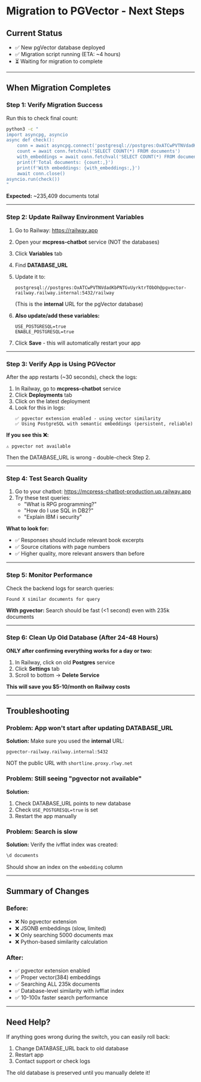 # Migration to PGVector - Next Steps

## Current Status
- ✅ New pgVector database deployed
- ✅ Migration script running (ETA: ~4 hours)
- ⏳ Waiting for migration to complete

---

## When Migration Completes

### Step 1: Verify Migration Success

Run this to check final count:
```bash
python3 -c "
import asyncpg, asyncio
async def check():
    conn = await asyncpg.connect('postgresql://postgres:OxATCwPVTNVdadKbPNTGvUyrktrTObOh@shortline.proxy.rlwy.net:18459/railway')
    count = await conn.fetchval('SELECT COUNT(*) FROM documents')
    with_embeddings = await conn.fetchval('SELECT COUNT(*) FROM documents WHERE embedding IS NOT NULL')
    print(f'Total documents: {count:,}')
    print(f'With embeddings: {with_embeddings:,}')
    await conn.close()
asyncio.run(check())
"
```

**Expected:** ~235,409 documents total

---

### Step 2: Update Railway Environment Variables

1. Go to Railway: https://railway.app
2. Open your **mcpress-chatbot** service (NOT the databases)
3. Click **Variables** tab
4. Find **DATABASE_URL**
5. Update it to:
   ```
   postgresql://postgres:OxATCwPVTNVdadKbPNTGvUyrktrTObOh@pgvector-railway.railway.internal:5432/railway
   ```
   (This is the **internal** URL for the pgVector database)

6. **Also update/add these variables:**
   ```
   USE_POSTGRESQL=true
   ENABLE_POSTGRESQL=true
   ```

7. Click **Save** - this will automatically restart your app

---

### Step 3: Verify App is Using PGVector

After the app restarts (~30 seconds), check the logs:

1. In Railway, go to **mcpress-chatbot** service
2. Click **Deployments** tab
3. Click on the latest deployment
4. Look for this in logs:
   ```
   ✅ pgvector extension enabled - using vector similarity
   ✅ Using PostgreSQL with semantic embeddings (persistent, reliable)
   ```

**If you see this ❌:**
```
⚠️ pgvector not available
```
Then the DATABASE_URL is wrong - double-check Step 2.

---

### Step 4: Test Search Quality

1. Go to your chatbot: https://mcpress-chatbot-production.up.railway.app
2. Try these test queries:
   - "What is RPG programming?"
   - "How do I use SQL in DB2?"
   - "Explain IBM i security"

**What to look for:**
- ✅ Responses should include relevant book excerpts
- ✅ Source citations with page numbers
- ✅ Higher quality, more relevant answers than before

---

### Step 5: Monitor Performance

Check the backend logs for search queries:
```
Found X similar documents for query
```

**With pgvector:** Search should be fast (<1 second) even with 235k documents

---

### Step 6: Clean Up Old Database (After 24-48 Hours)

**ONLY after confirming everything works for a day or two:**

1. In Railway, click on old **Postgres** service
2. Click **Settings** tab
3. Scroll to bottom → **Delete Service**

**This will save you $5-10/month on Railway costs**

---

## Troubleshooting

### Problem: App won't start after updating DATABASE_URL

**Solution:** Make sure you used the **internal** URL:
```
pgvector-railway.railway.internal:5432
```
NOT the public URL with `shortline.proxy.rlwy.net`

### Problem: Still seeing "pgvector not available"

**Solution:**
1. Check DATABASE_URL points to new database
2. Check `USE_POSTGRESQL=true` is set
3. Restart the app manually

### Problem: Search is slow

**Solution:** Verify the ivfflat index was created:
```sql
\d documents
```
Should show an index on the `embedding` column

---

## Summary of Changes

### Before:
- ❌ No pgvector extension
- ❌ JSONB embeddings (slow, limited)
- ❌ Only searching 5000 documents max
- ❌ Python-based similarity calculation

### After:
- ✅ pgvector extension enabled
- ✅ Proper vector(384) embeddings
- ✅ Searching ALL 235k documents
- ✅ Database-level similarity with ivfflat index
- ✅ 10-100x faster search performance

---

## Need Help?

If anything goes wrong during the switch, you can easily roll back:

1. Change DATABASE_URL back to old database
2. Restart app
3. Contact support or check logs

The old database is preserved until you manually delete it!
